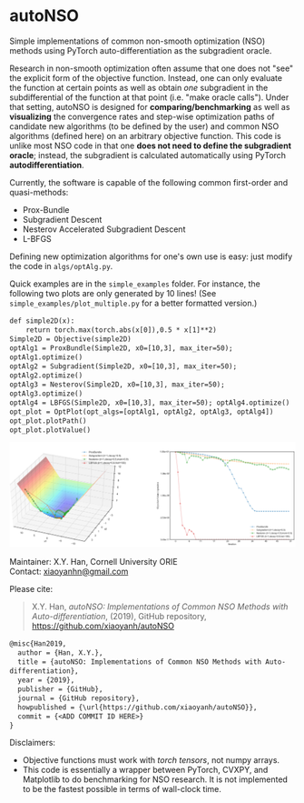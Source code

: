 # autoNSO
Simple implementations of common non-smooth optimization (NSO) methods using PyTorch auto-differentiation as the subgradient oracle.  

Research in non-smooth optimization often assume that one does not "see" the explicit form of the objective function. Instead, one can only evaluate the function at certain points as well as obtain *one* subgradient in the subdifferential of the function at that point (i.e. "make oracle calls"). Under that setting, autoNSO is designed for **comparing/benchmarking** as well as **visualizing** the convergence rates and step-wise optimization paths of candidate new algorithms (to be defined by the user) and common NSO algorithms (defined here) on an arbitrary objective function. This code is unlike most NSO code in that one **does not need to define the subgradient oracle**; instead, the subgradient is calculated automatically using PyTorch **autodifferentiation**.

Currently, the software is capable of the following common first-order and quasi-methods:

* Prox-Bundle
* Subgradient Descent
* Nesterov Accelerated Subgradient Descent
* L-BFGS

Defining new optimization algorithms for one's own use is easy: just modify the code in `algs/optAlg.py`.

Quick examples are in the  `simple_examples`  folder. For instance, the following two plots are only generated by 10 lines! (See `simple_examples/plot_multiple.py` for a better formatted version.) 

```
def simple2D(x):
    return torch.max(torch.abs(x[0]),0.5 * x[1]**2)
Simple2D = Objective(simple2D)
optAlg1 = ProxBundle(Simple2D, x0=[10,3], max_iter=50); optAlg1.optimize()
optAlg2 = Subgradient(Simple2D, x0=[10,3], max_iter=50); optAlg2.optimize()
optAlg3 = Nesterov(Simple2D, x0=[10,3], max_iter=50); optAlg3.optimize()
optAlg4 = LBFGS(Simple2D, x0=[10,3], max_iter=50); optAlg4.optimize()
opt_plot = OptPlot(opt_algs=[optAlg1, optAlg2, optAlg3, optAlg4])
opt_plot.plotPath()
opt_plot.plotValue()
```



![](./aux/both_plot.png) 

Maintainer:   X.Y. Han, Cornell University ORIE\
Contact:      xiaoyanhn@gmail.com

Please cite:

> X.Y. Han, *autoNSO: Implementations of Common NSO Methods with Auto-differentiation*, (2019), GitHub repository, https://github.com/xiaoyanh/autoNSO

```
@misc{Han2019,
  author = {Han, X.Y.},
  title = {autoNSO: Implementations of Common NSO Methods with Auto-differentiation},
  year = {2019},
  publisher = {GitHub},
  journal = {GitHub repository},
  howpublished = {\url{https://github.com/xiaoyanh/autoNSO}},
  commit = {<ADD COMMIT ID HERE>}
}
```

Disclaimers: 
* Objective functions must work with *torch tensors*, not numpy arrays.
* This code is essentially a wrapper between PyTorch, CVXPY, and Matplotlib to do benchmarking for NSO research. It is not implemented to be the fastest possible in terms of wall-clock time.
